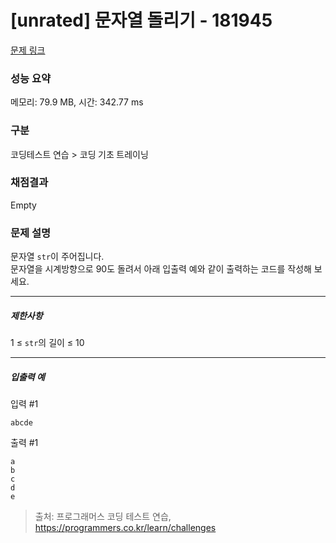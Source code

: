 # [unrated] 문자열 돌리기 - 181945 

[문제 링크](https://school.programmers.co.kr/learn/courses/30/lessons/181945) 

### 성능 요약

메모리: 79.9 MB, 시간: 342.77 ms

### 구분

코딩테스트 연습 > 코딩 기초 트레이닝

### 채점결과

Empty

### 문제 설명

<p style="user-select: auto;">문자열 <code style="user-select: auto;">str</code>이 주어집니다.<br style="user-select: auto;">
문자열을 시계방향으로 90도 돌려서 아래 입출력 예와 같이 출력하는 코드를 작성해 보세요.</p>

<hr style="user-select: auto;">

<h5 style="user-select: auto;">제한사항</h5>

<p style="user-select: auto;">1 ≤ <code style="user-select: auto;">str</code>의 길이 ≤ 10</p>

<hr style="user-select: auto;">

<h5 style="user-select: auto;">입출력 예</h5>

<p style="user-select: auto;">입력 #1</p>
<div class="highlight" style="user-select: auto;"><pre class="codehilite" style="user-select: auto;"><code style="user-select: auto;">abcde
</code></pre></div>
<p style="user-select: auto;">출력 #1</p>
<div class="highlight" style="user-select: auto;"><pre class="codehilite" style="user-select: auto;"><code style="user-select: auto;">a
b
c
d
e
</code></pre></div>

> 출처: 프로그래머스 코딩 테스트 연습, https://programmers.co.kr/learn/challenges